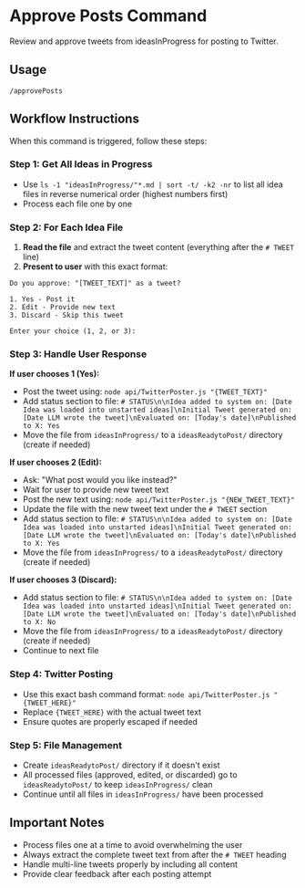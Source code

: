 # Approve Posts Command

Review and approve tweets from ideasInProgress for posting to Twitter.

## Usage
```
/approvePosts
```

## Workflow Instructions

When this command is triggered, follow these steps:

### Step 1: Get All Ideas in Progress
- Use `ls -1 "ideasInProgress/"*.md | sort -t/ -k2 -nr` to list all idea files in reverse numerical order (highest numbers first)
- Process each file one by one

### Step 2: For Each Idea File
1. **Read the file** and extract the tweet content (everything after the `# TWEET` line)
2. **Present to user** with this exact format:

```
Do you approve: "[TWEET_TEXT]" as a tweet?

1. Yes - Post it
2. Edit - Provide new text 
3. Discard - Skip this tweet

Enter your choice (1, 2, or 3):
```

### Step 3: Handle User Response

**If user chooses 1 (Yes):**
- Post the tweet using: `node api/TwitterPoster.js "{TWEET_TEXT}"`
- Add status section to file: `# STATUS\n\nIdea added to system on: [Date Idea was loaded into unstarted ideas]\nInitial Tweet generated on: [Date LLM wrote the tweet]\nEvaluated on: [Today's date]\nPublished to X: Yes`
- Move the file from `ideasInProgress/` to a `ideasReadytoPost/` directory (create if needed)

**If user chooses 2 (Edit):**
- Ask: "What post would you like instead?"
- Wait for user to provide new tweet text
- Post the new text using: `node api/TwitterPoster.js "{NEW_TWEET_TEXT}"`
- Update the file with the new tweet text under the `# TWEET` section
- Add status section to file: `# STATUS\n\nIdea added to system on: [Date Idea was loaded into unstarted ideas]\nInitial Tweet generated on: [Date LLM wrote the tweet]\nEvaluated on: [Today's date]\nPublished to X: Yes`
- Move the file from `ideasInProgress/` to a `ideasReadytoPost/` directory (create if needed)

**If user chooses 3 (Discard):**
- Add status section to file: `# STATUS\n\nIdea added to system on: [Date Idea was loaded into unstarted ideas]\nInitial Tweet generated on: [Date LLM wrote the tweet]\nEvaluated on: [Today's date]\nPublished to X: No`
- Move the file from `ideasInProgress/` to a `ideasReadytoPost/` directory (create if needed)
- Continue to next file

### Step 4: Twitter Posting
- Use this exact bash command format: `node api/TwitterPoster.js "{TWEET_HERE}"`
- Replace `{TWEET_HERE}` with the actual tweet text
- Ensure quotes are properly escaped if needed

### Step 5: File Management
- Create `ideasReadytoPost/` directory if it doesn't exist
- All processed files (approved, edited, or discarded) go to `ideasReadytoPost/` to keep `ideasInProgress/` clean
- Continue until all files in `ideasInProgress/` have been processed

## Important Notes
- Process files one at a time to avoid overwhelming the user
- Always extract the complete tweet text from after the `# TWEET` heading
- Handle multi-line tweets properly by including all content
- Provide clear feedback after each posting attempt